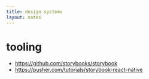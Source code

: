 ```yaml
---
title: design systems
layout: notes
---
```


# tooling
* https://github.com/storybooks/storybook
* https://pusher.com/tutorials/storybook-react-native
